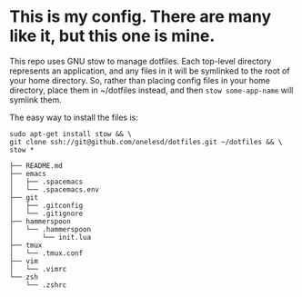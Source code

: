 # This is my config. There are many like it, but this one is mine.

This repo uses GNU stow to manage dotfiles. Each top-level directory represents an application, and any files in it will be symlinked to the root of your home directory. So, rather than placing config files in your home directory, place them in ~/dotfiles instead, and then `stow some-app-name` will symlink them.

The easy way to install the files is:

```
sudo apt-get install stow && \
git clone ssh://git@github.com/onelesd/dotfiles.git ~/dotfiles && \
stow *
```

```
├── README.md
├── emacs
│   ├── .spacemacs
│   └── .spacemacs.env
├── git
│   ├── .gitconfig
│   └── .gitignore
├── hammerspoon
│   └── .hammerspoon
│       └── init.lua
├── tmux
│   └── .tmux.conf
├── vim
│   └── .vimrc
└── zsh
    └── .zshrc
```
